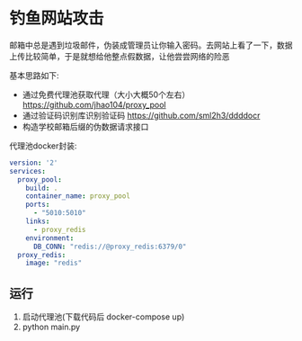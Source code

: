 # 钓鱼网站攻击

邮箱中总是遇到垃圾邮件，伪装成管理员让你输入密码。去网站上看了一下，数据上传比较简单，于是就想给他整点假数据，让他尝尝网络的险恶

基本思路如下:
+ 通过免费代理池获取代理（大小大概50个左右）https://github.com/jhao104/proxy_pool
+ 通过验证码识别库识别验证码 https://github.com/sml2h3/ddddocr
+ 构造学校邮箱后缀的伪数据请求接口

代理池docker封装:
```docker-compose.yml
version: '2'
services:
  proxy_pool:
    build: .
    container_name: proxy_pool
    ports:
      - "5010:5010"
    links:
      - proxy_redis
    environment:
      DB_CONN: "redis://@proxy_redis:6379/0"
  proxy_redis:
    image: "redis"
```
## 运行
1. 启动代理池(下载代码后 docker-compose up)
2. python main.py
